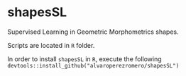 # shapesSL
Supervised Learning in Geometric Morphometrics shapes.

Scripts are located in `R` folder.

In order to install `shapesSL` in `R`, execute the following  `devtools::install_github("alvaroperezromero/shapesSL")` 
